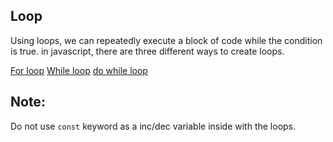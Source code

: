 ## Loop

Using loops, we can repeatedly execute a block of code while the condition is true.
in javascript, there are three different ways to create loops.

</h3><a href="./01-for">For loop</a></h3>
</h3><a href="./02-while">While loop</a></h3>
</h3><a href="./03-doWhile">do while loop</a></h3>

## Note:

Do not use `const` keyword as a inc/dec variable inside with the loops.
